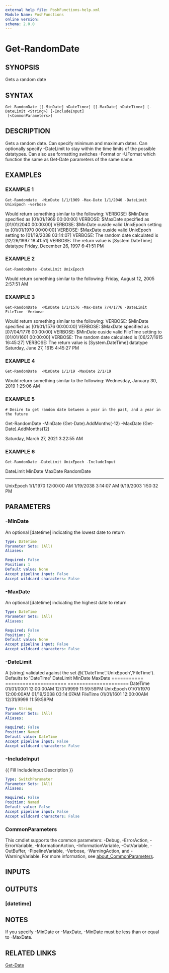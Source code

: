 ```yaml
---
external help file: PoshFunctions-help.xml
Module Name: PoshFunctions
online version:
schema: 2.0.0
---
```


# Get-RandomDate

## SYNOPSIS
Gets a random date

## SYNTAX

```
Get-RandomDate [[-MinDate] <DateTime>] [[-MaxDate] <DateTime>] [-DateLimit <String>] [-IncludeInput]
 [<CommonParameters>]
```

## DESCRIPTION
Gets a random date.
Can specify minimum and maximum dates.
Can optionally specify -DateLimit to
stay within the time limits of the possible datatypes.
Can also use formatting switches -Format
or -UFormat which function the same as Get-Date parameters of the same name.

## EXAMPLES

### EXAMPLE 1
```
Get-Randomdate  -MinDate 1/1/1969 -Max-Date 1/1/2040 -DateLimit UnixEpoch -verbose
```

Would return something similar to the following:
VERBOSE: $MinDate specified as \[01/01/1969 00:00:00\]
VERBOSE: $MaxDate specified as \[01/01/2040 00:00:00\]
VERBOSE: $MinDate ouside valid UnixEpoch setting to \[01/01/1970 00:00:00\]
VERBOSE: $MaxDate ouside valid UnixEpoch setting to \[01/19/2038 03:14:07\]
VERBOSE: The random date calculated is \[12/26/1997 18:41:51\]
VERBOSE: The return value is \[System.DateTime\] datatype
Friday, December 26, 1997 6:41:51 PM

### EXAMPLE 2
```
Get-RandomDate -DateLimit UnixEpoch
```

Would return something similar to the following:
Friday, August 12, 2005 2:57:51 AM

### EXAMPLE 3
```
Get-RandomDate  -MinDate 1/1/1576 -Max-Date 7/4/1776 -DateLimit FileTime -Verbose
```

Would return something similar to the following:
VERBOSE: $MinDate specified as \[01/01/1576 00:00:00\]
VERBOSE: $MaxDate specified as \[07/04/1776 00:00:00\]
VERBOSE: $MinDate ouside valid FileTime setting to \[01/01/1601 00:00:00\]
VERBOSE: The random date calculated is \[06/27/1615 16:45:27\]
VERBOSE: The return value is \[System.DateTime\] datatype
Saturday, June 27, 1615 4:45:27 PM

### EXAMPLE 4
```
Get-RandomDate  -MinDate 1/1/19 -MaxDate 2/1/19
```

Would return something similar to the following:
Wednesday, January 30, 2019 1:25:06 AM

### EXAMPLE 5
```
# Desire to get random date between a year in the past, and a year in the future
```

Get-RandomDate  -MinDate (Get-Date).AddMonths(-12) -MaxDate (Get-Date).AddMonths(12)

Saturday, March 27, 2021 3:22:55 AM

### EXAMPLE 6
```
Get-RandomDate -DateLimit UnixEpoch -IncludeInput
```

DateLimit MinDate              MaxDate              RandomDate
--------- -------              -------              ----------
UnixEpoch 1/1/1970 12:00:00 AM 1/19/2038 3:14:07 AM 9/19/2003 1:50:32 PM

## PARAMETERS

### -MinDate
An optional \[datetime\] indicating the lowest date to return

```yaml
Type: DateTime
Parameter Sets: (All)
Aliases:

Required: False
Position: 1
Default value: None
Accept pipeline input: False
Accept wildcard characters: False
```

### -MaxDate
An optional \[datetime\] indicating the highest date to return

```yaml
Type: DateTime
Parameter Sets: (All)
Aliases:

Required: False
Position: 2
Default value: None
Accept pipeline input: False
Accept wildcard characters: False
```

### -DateLimit
A \[string\] validated against the set @('DateTime','UnixEpoch','FileTime').
Defaults to 'DateTime'
DateLimit       MinDate                 MaxDate
===========     =====================   =====================
DateTime        01/01/0001 12:00:00AM   12/31/9999 11:59:59PM
UnixEpoch       01/01/1970 12:00:00AM   01/19/2038 03:14:07AM
FileTime        01/01/1601 12:00:00AM   12/31/9999 11:59:59PM

```yaml
Type: String
Parameter Sets: (All)
Aliases:

Required: False
Position: Named
Default value: DateTime
Accept pipeline input: False
Accept wildcard characters: False
```

### -IncludeInput
{{ Fill IncludeInput Description }}

```yaml
Type: SwitchParameter
Parameter Sets: (All)
Aliases:

Required: False
Position: Named
Default value: False
Accept pipeline input: False
Accept wildcard characters: False
```

### CommonParameters
This cmdlet supports the common parameters: -Debug, -ErrorAction, -ErrorVariable, -InformationAction, -InformationVariable, -OutVariable, -OutBuffer, -PipelineVariable, -Verbose, -WarningAction, and -WarningVariable. For more information, see [about_CommonParameters](http://go.microsoft.com/fwlink/?LinkID=113216).

## INPUTS

## OUTPUTS

### [datetime]
## NOTES
If you specify -MinDate or -MaxDate, -MinDate must be less than or equal to -MaxDate.

## RELATED LINKS

[Get-Date]()

